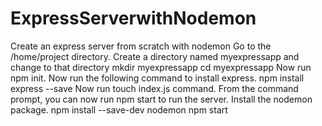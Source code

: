 # ExpressServerwithNodemon

Create an express server from scratch with nodemon
Go to the /home/project directory.
Create a directory named myexpressapp and change to that directory
        mkdir myexpressapp
        cd myexpressapp
Now run npm init.
Now run the following command to install express.
        npm install express --save
Now run touch index.js command.
From the command prompt, you can now run npm start to run the server.
Install the nodemon package.
    npm install --save-dev nodemon
npm start
